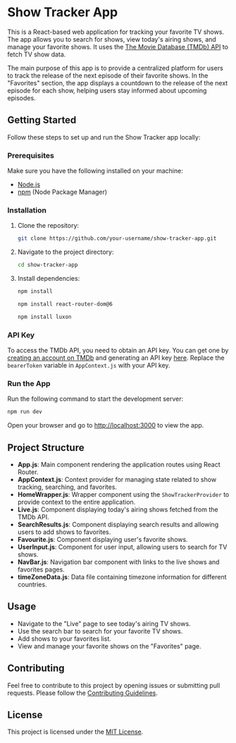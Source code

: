 # Show Tracker App

This is a React-based web application for tracking your favorite TV shows. The app allows you to search for shows, view today's airing shows, and manage your favorite shows. It uses the [The Movie Database (TMDb) API](https://www.themoviedb.org/documentation/api) to fetch TV show data.

The main purpose of this app is to provide a centralized platform for users to track the release of the next episode of their favorite shows. In the "Favorites" section, the app displays a countdown to the release of the next episode for each show, helping users stay informed about upcoming episodes.

## Getting Started

Follow these steps to set up and run the Show Tracker app locally:

### Prerequisites

Make sure you have the following installed on your machine:

- [Node.js](https://nodejs.org/)
- [npm](https://www.npmjs.com/) (Node Package Manager)

### Installation

1. Clone the repository:

   ```bash
   git clone https://github.com/your-username/show-tracker-app.git
   ```

2. Navigate to the project directory:

   ```bash
   cd show-tracker-app
   ```

3. Install dependencies:

   ```bash
   npm install
   ```

   ```bash
   npm install react-router-dom@6
   ```

   ```bash
   npm install luxon
   ```

### API Key

To access the TMDb API, you need to obtain an API key. You can get one by [creating an account on TMDb](https://www.themoviedb.org/signup) and generating an API key [here](https://www.themoviedb.org/settings/api). Replace the `bearerToken` variable in `AppContext.js` with your API key.

### Run the App

Run the following command to start the development server:

```bash
npm run dev
```

Open your browser and go to [http://localhost:3000](http://localhost:3000) to view the app.

## Project Structure

- **App.js**: Main component rendering the application routes using React Router.
- **AppContext.js**: Context provider for managing state related to show tracking, searching, and favorites.
- **HomeWrapper.js**: Wrapper component using the `ShowTrackerProvider` to provide context to the entire application.
- **Live.js**: Component displaying today's airing shows fetched from the TMDb API.
- **SearchResults.js**: Component displaying search results and allowing users to add shows to favorites.
- **Favourite.js**: Component displaying user's favorite shows.
- **UserInput.js**: Component for user input, allowing users to search for TV shows.
- **NavBar.js**: Navigation bar component with links to the live shows and favorites pages.
- **timeZoneData.js**: Data file containing timezone information for different countries.

## Usage

- Navigate to the "Live" page to see today's airing TV shows.
- Use the search bar to search for your favorite TV shows.
- Add shows to your favorites list.
- View and manage your favorite shows on the "Favorites" page.

## Contributing

Feel free to contribute to this project by opening issues or submitting pull requests. Please follow the [Contributing Guidelines](CONTRIBUTING.md).

## License

This project is licensed under the [MIT License](LICENSE).
